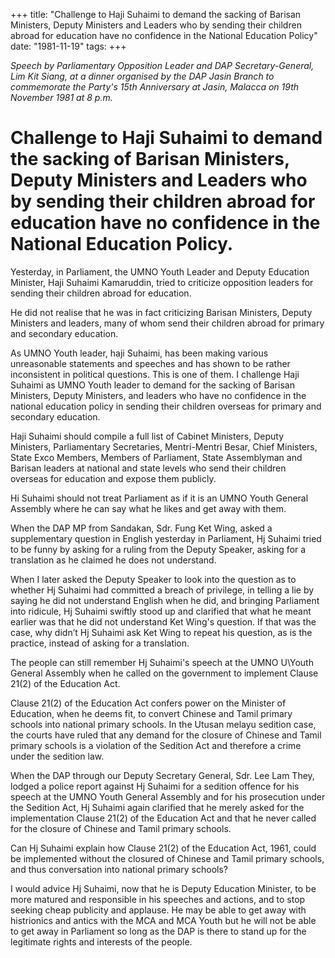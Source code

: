 +++ 
title: "Challenge to Haji Suhaimi to demand the sacking of Barisan Ministers, Deputy Ministers and Leaders who by sending their children abroad for education have no confidence in the National Education Policy"
date: "1981-11-19"
tags:
+++

_Speech by Parliamentary Opposition Leader and DAP Secretary-General, Lim Kit Siang, at a dinner organised by the DAP Jasin Branch to commemorate the Party's 15th Anniversary at Jasin, Malacca on 19th November 1981 at 8 p.m._								  
# Challenge to Haji Suhaimi to demand the sacking of Barisan Ministers, Deputy Ministers and Leaders who by sending their children abroad for education have no confidence in the National Education Policy. 

Yesterday, in Parliament, the UMNO Youth Leader and Deputy Education Minister, Haji Suhaimi Kamaruddin, tried to criticize opposition leaders for sending their children abroad for education. </u>

He did not realise that he was in fact criticizing Barisan Ministers, Deputy Ministers and leaders, many of whom send their children abroad for primary and secondary education. 

As UMNO Youth leader, haji Suhaimi, has been making various unreasonable statements and speeches and has shown to be rather inconsistent in political questions. This is one of them. I challenge Haji Suhaimi as UMNO Youth leader to demand for the sacking of Barisan Ministers, Deputy Ministers, and leaders who have no confidence in the national education policy in sending their children overseas for primary and secondary education. 

Haji Suhaimi should compile a full list of Cabinet Ministers, Deputy Ministers, Parliamentary Secretaries, Mentri-Mentri Besar, Chief Ministers, State Exco Members, Members of Parliament, State Assemblyman and Barisan leaders at national and state levels who send their children overseas for education and expose them publicly. 

Hi Suhaimi should not treat Parliament as if it is an UMNO Youth General Assembly where he can say what he likes and get away with them.

When the DAP MP from Sandakan, Sdr. Fung Ket Wing, asked a supplementary question in English yesterday in Parliament, Hj Suhaimi tried to be funny by asking for a ruling from the Deputy Speaker, asking for a translation as he claimed he does not understand. 

When I later asked the Deputy Speaker to look into the question as to whether Hj Suhaimi had committed a breach of privilege, in telling a lie by saying he did not understand English when he did, and bringing Parliament into ridicule, Hj Suhaimi swiftly stood up and clarified that what he meant earlier was that he did not understand Ket Wing's question. If that was the case, why didn’t Hj Suhaimi ask Ket Wing to repeat his question, as is the practice, instead of asking for a translation. 

The people can still remember Hj Suhaimi's speech at the UMNO U\Youth General Assembly when he called on the government to implement Clause 21(2) of the Education Act.

Clause 21(2) of the Education Act confers power on the Minister of Education, when he deems fit, to convert Chinese and Tamil primary schools into national primary schools. In the Utusan melayu sedition case, the courts have ruled that any demand for the closure of Chinese and Tamil primary schools is a violation of the Sedition Act and therefore a crime under the sedition law. 

When the DAP through our Deputy Secretary General, Sdr. Lee Lam They, lodged a police report against Hj Suhaimi for a sedition offence for his speech at the UMNO Youth General Assembly and for his prosecution under the Sedition Act, Hj Suhaimi again clarified that he merely asked for the implementation Clause 21(2) of the Education Act and that he never called for the closure of Chinese and Tamil primary schools. 

Can Hj Suhaimi explain how Clause 21(2) of the Education Act, 1961, could be implemented without the closured of Chinese and Tamil primary schools, and thus conversation into national primary schools?

I would advice Hj Suhaimi, now that he is Deputy Education Minister, to be more matured and responsible in his speeches and actions, and to stop seeking cheap publicity and applause. He may be able to get away with histrionics and antics with the MCA and MCA Youth but he will not be able to get away in Parliament so long as the DAP is there to stand up for the legitimate rights and interests of the people. 
 
